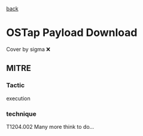 [back](../index.md)
# OSTap Payload Download
Cover by sigma :x: 
## MITRE
### Tactic
execution
### technique
T1204.002
Many more think to do...